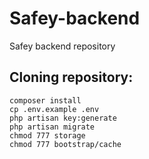 # Safey-backend
Safey backend repository

## Cloning repository:
```
composer install
cp .env.example .env
php artisan key:generate
php artisan migrate
chmod 777 storage
chmod 777 bootstrap/cache
```

